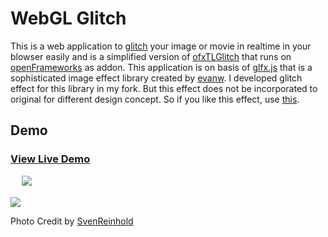 WebGL Glitch
============

This is a web application to [glitch](http://en.wikipedia.org/wiki/Glitch) your image or movie 
in realtime in your blowser easily and is a simplified version of [ofxTLGlitch](https://github.com/after12am/ofxTLGlitch) 
that runs on [openFrameworks](http://www.openframeworks.cc/) as addon. This application 
is on basis of [glfx.js](http://evanw.github.io/glfx.js/) that is a sophisticated image effect library 
created by [evanw](https://github.com/evanw). I developed glitch effect for this library 
in my fork. But this effect does not be incorporated to original 
for different design concept. So if you like this effect, use [this](http://after12am.github.io/glfx.js/glfx.js).


## Demo

### [View Live Demo](http://after12am.github.com/WebGLGlitch/)
　
<img src="https://raw.github.com/after12am/WebGLGlitch/master/capture/image1.jpg"/>

<img src="https://raw.github.com/after12am/WebGLGlitch/master/capture/image2.jpg"/>

Photo Credit by [SvenReinhold](http://www.flickr.com/photos/svenreinhold/6911691814/in/photostream)
